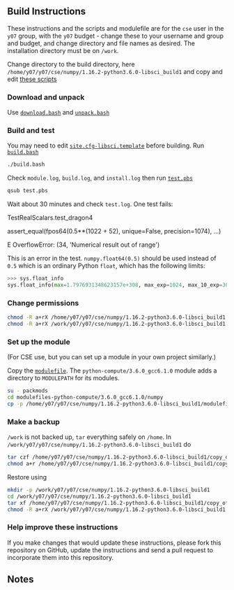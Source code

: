 Build Instructions
------------------

These instructions and the scripts and modulefile are for the `cse`
user in the `y07` group, with the `y07` budget - change these to your
username and group and budget, and change directory and file names as
desired.  The installation directory must be on `/work`.

Change directory to the build directory, here
`/home/y07/y07/cse/numpy/1.16.2-python3.6.0-libsci_build1` and copy and edit [these scripts]()

### Download and unpack

Use [`download.bash`](download.bash) and [`unpack.bash`](unpack.bash)

### Build and test

You may need to edit
[`site.cfg-libsci.template`](site.cfg-libsci.template) before
building.  Run [`build.bash`](build.bash)

```bash
./build.bash
```

Check `module.log`, `build.log`, and `install.log` then run
[`test.pbs`](test.pbs)

```bash
qsub test.pbs
```

Wait about 30 minutes and check `test.log`.  One test fails:

TestRealScalars.test_dragon4

assert_equal(fpos64(0.5**(1022 + 52), unique=False, precision=1074), ...)

E       OverflowError: (34, 'Numerical result out of range')

This is an error in the test.  `numpy.float64(0.5)` should be used
instead of `0.5` which is an ordinary Python `float`, which has the
following limits:

```python
>>> sys.float_info
sys.float_info(max=1.7976931348623157e+308, max_exp=1024, max_10_exp=308, min=2.2250738585072014e-308, min_exp=-1021, min_10_exp=-307, dig=15, mant_dig=53, epsilon=2.220446049250313e-16, radix=2, rounds=1)
```

### Change permissions

```bash
chmod -R a+rX /home/y07/y07/cse/numpy/1.16.2-python3.6.0-libsci_build1
chmod -R a+rX /work/y07/y07/cse/numpy/1.16.2-python3.6.0-libsci_build1
```

### Set up the module

(For CSE use, but you can set up a module in your own project
similarly.)

Copy the [`modulefile`](modulefile).  The
`python-compute/3.6.0_gcc6.1.0` module adds a directory to
`MODULEPATH` for its modules.

```bash
su - packmods
cd modulefiles-python-compute/3.6.0_gcc6.1.0/numpy
cp -p /home/y07/y07/cse/numpy/1.16.2-python3.6.0-libsci_build1/modulefile 1.16.2-libsci_build1
```

### Make a backup

`/work` is not backed up, `tar` everything safely on `/home`.  In
`/work/y07/y07/cse/numpy/1.16.2-python3.6.0-libsci_build1` do

```bash
tar czf /home/y07/y07/cse/numpy/1.16.2-python3.6.0-libsci_build1/copy_of_work.tgz .
chmod a+r /home/y07/y07/cse/numpy/1.16.2-python3.6.0-libsci_build1/copy_of_work.tgz
```

Restore using

```bash
mkdir -p /work/y07/y07/cse/numpy/1.16.2-python3.6.0-libsci_build1
cd /work/y07/y07/cse/numpy/1.16.2-python3.6.0-libsci_build1
tar xf /home/y07/y07/cse/numpy/1.16.2-python3.6.0-libsci_build1/copy_of_work.tgz
chmod -R a+rX /work/y07/y07/cse/numpy/1.16.2-python3.6.0-libsci_build1
```

### Help improve these instructions

If you make changes that would update these instructions, please fork
this repository on GitHub, update the instructions and send a pull
request to incorporate them into this repository.

Notes
-----
